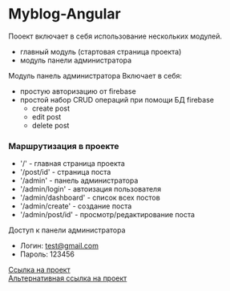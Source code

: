# Myblog-Angular
Пооект включает в себя использование нескольких модулей.
* главный модуль (стартовая страница проекта)
* модуль панели администратора

Модуль панель администратора
Включает в себя:
* простую авторизацию от firebase
* простой набор CRUD операций при помощи БД firebase
  * create post
  * edit post
  * delete post
  
### Маршрутизация в проекте
  * '/' - главная страница проекта
  * '/post/id' - страница поста
  * '/admin' - панель администратора
  * '/admin/login' - автоизация пользователя
  * '/admin/dashboard' - список всех постов
  * '/admin/create' - создание поста
  * '/admin/post/id' - просмотр/редактирование поста
 
Доступ к панели администратора
 - Логин: test@gmail.com
 - Пароль: 123456


[Ссылка на проект](https://angular-blog-be3e6.firebaseapp.com/) <br>
[Альтернативная ссылка на проект](https://angular-blog-be3e6.web.app/)

 
    

   
  

